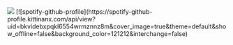 <img src="https://files.catbox.moe/l2thz3.png" />
[![spotify-github-profile](https://spotify-github-profile.kittinanx.com/api/view?uid=bkvidebxpqkl6554wrmznnz8m&cover_image=true&theme=default&show_offline=false&background_color=121212&interchange=false)
